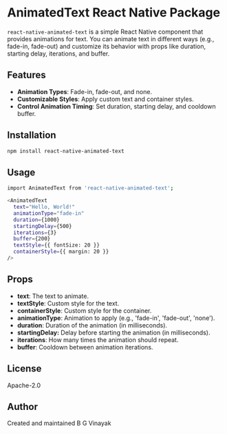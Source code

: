 # AnimatedText React Native Package

`react-native-animated-text` is a simple React Native component that provides animations for text. You can animate text in different ways (e.g., fade-in, fade-out) and customize its behavior with props like duration, starting delay, iterations, and buffer.

## Features

- **Animation Types**: Fade-in, fade-out, and none.
- **Customizable Styles**: Apply custom text and container styles.
- **Control Animation Timing**: Set duration, starting delay, and cooldown buffer.

## Installation

```bash
npm install react-native-animated-text
```

## Usage

```bash
import AnimatedText from 'react-native-animated-text';

<AnimatedText
  text="Hello, World!"
  animationType="fade-in"
  duration={1000}
  startingDelay={500}
  iterations={3}
  buffer={200}
  textStyle={{ fontSize: 20 }}
  containerStyle={{ margin: 20 }}
/>
```

## Props

- **text**: The text to animate.
- **textStyle**: Custom style for the text.
- **containerStyle**: Custom style for the container.
- **animationType**: Animation to apply (e.g., 'fade-in', 'fade-out', 'none').
- **duration**: Duration of the animation (in milliseconds).
- **startingDelay:** Delay before starting the animation (in milliseconds).
- **iterations**: How many times the animation should repeat.
- **buffer**: Cooldown between animation iterations.

## License

Apache-2.0

## Author

Created and maintained B G Vinayak
